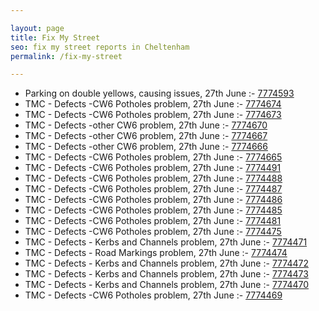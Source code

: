 ```yaml
---

layout: page
title: Fix My Street
seo: fix my street reports in Cheltenham
permalink: /fix-my-street

---
```


<!-- fix_marker starts -->

- Parking on double yellows, causing issues, 27th June :- [7774593](https://www.fixmystreet.com/report/7774593)
- TMC - Defects -CW6 Potholes  problem, 27th June :- [7774674](https://www.fixmystreet.com/report/7774674)
- TMC - Defects -CW6 Potholes  problem, 27th June :- [7774673](https://www.fixmystreet.com/report/7774673)
- TMC - Defects -other CW6 problem, 27th June :- [7774670](https://www.fixmystreet.com/report/7774670)
- TMC - Defects -other CW6 problem, 27th June :- [7774667](https://www.fixmystreet.com/report/7774667)
- TMC - Defects -other CW6 problem, 27th June :- [7774666](https://www.fixmystreet.com/report/7774666)
- TMC - Defects -CW6 Potholes  problem, 27th June :- [7774665](https://www.fixmystreet.com/report/7774665)
- TMC - Defects -CW6 Potholes  problem, 27th June :- [7774491](https://www.fixmystreet.com/report/7774491)
- TMC - Defects -CW6 Potholes  problem, 27th June :- [7774488](https://www.fixmystreet.com/report/7774488)
- TMC - Defects -CW6 Potholes  problem, 27th June :- [7774487](https://www.fixmystreet.com/report/7774487)
- TMC - Defects -CW6 Potholes  problem, 27th June :- [7774486](https://www.fixmystreet.com/report/7774486)
- TMC - Defects -CW6 Potholes  problem, 27th June :- [7774485](https://www.fixmystreet.com/report/7774485)
- TMC - Defects -CW6 Potholes  problem, 27th June :- [7774481](https://www.fixmystreet.com/report/7774481)
- TMC - Defects -CW6 Potholes  problem, 27th June :- [7774475](https://www.fixmystreet.com/report/7774475)
- TMC - Defects - Kerbs and Channels problem, 27th June :- [7774471](https://www.fixmystreet.com/report/7774471)
- TMC - Defects - Road Markings problem, 27th June :- [7774474](https://www.fixmystreet.com/report/7774474)
- TMC - Defects - Kerbs and Channels problem, 27th June :- [7774472](https://www.fixmystreet.com/report/7774472)
- TMC - Defects - Kerbs and Channels problem, 27th June :- [7774473](https://www.fixmystreet.com/report/7774473)
- TMC - Defects - Kerbs and Channels problem, 27th June :- [7774470](https://www.fixmystreet.com/report/7774470)
- TMC - Defects -CW6 Potholes  problem, 27th June :- [7774469](https://www.fixmystreet.com/report/7774469)

<!-- fix_marker ends -->